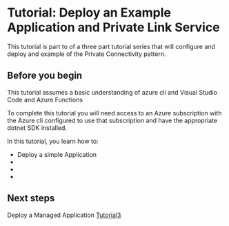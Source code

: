 # Tutorial: Deploy an Example Application and Private Link Service

This tutorial is part to of a three part tutorial series that will configure and deploy and example of the Private Connectivity pattern.



## Before you begin

This tutorial assumes a basic understanding of azure cli and Visual Studio Code and Azure Functions

To complete this tutorial you will need access to an Azure subscription with the Azure cli configured to use that subscription and have the appropriate dotnet SDK installed.



In this tutorial, you learn how to:

* Deploy a simple Application 
* 
*
*




## Next steps

Deploy a Managed Application [Tutorial3](./tutorial3.md)
